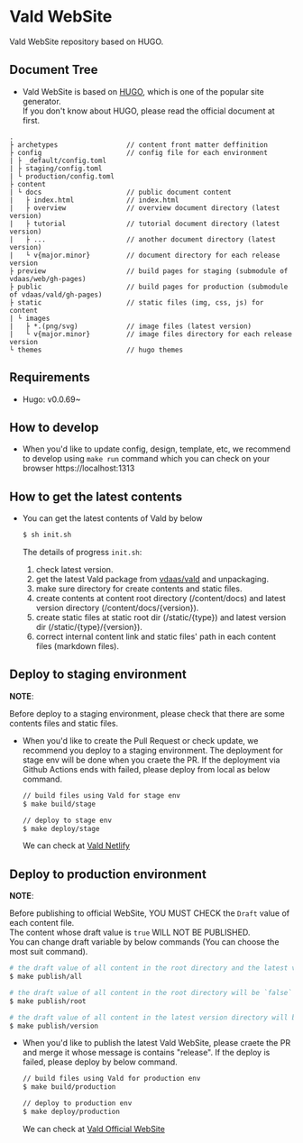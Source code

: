 # Vald WebSite

Vald WebSite repository based on HUGO.

## Document Tree

- Vald WebSite is based on [HUGO](https://gohugo.io/), which is one of the popular site generator.<br>
  If you don't know about HUGO, please read the official document at first.

```
.
├ archetypes                 // content front matter deffinition
├ config                     // config file for each environment
| ├ _default/config.toml
| ├ staging/config.toml 
| └ production/config.toml 
├ content
| └ docs                     // public document content
|   ├ index.html             // index.html 
|   ├ overview               // overview document directory (latest version) 
|   ├ tutorial               // tutorial document directory (latest version)
|   ├ ...                    // another document directory (latest version) 
|   └ v{major.minor}         // document directory for each release version
├ preview                    // build pages for staging (submodule of vdaas/web/gh-pages)
├ public                     // build pages for production (submodule of vdaas/vald/gh-pages)
├ static                     // static files (img, css, js) for content
| └ images
|   ├ *.(png/svg)            // image files (latest version) 
|   └ v{major.minor}         // image files directory for each release version
└ themes                     // hugo themes
```

## Requirements

- Hugo: v0.0.69~

## How to develop

- When you'd like to update config, design, template, etc, we recommend to develop using `make run` command which you can check on your browser https://localhost:1313

## How to get the latest contents

- You can get the latest contents of Vald by below

  ```bash
  $ sh init.sh
  ```

  The details of progress `init.sh`:
  1. check latest version.
  1. get the latest Vald package from [vdaas/vald](https://github.com/vdaas/vald) and unpackaging.
  1. make sure directory for create contents and static files.
  1. create contents at content root directory (/content/docs) and latest version directory (/content/docs/{version}).
  1. create static files at static root dir (/static/{type}) and latest version dir (/static/{type}/{version}).
  1. correct internal content link and static files' path in each content files (markdown files).


## Deploy to staging environment

**NOTE**:

Before deploy to a staging environment, please check that there are some contents files and static files.


- When you'd like to create the Pull Request or check update, we recommend you deploy to a staging environment.
  The deployment for stage env will be done when you craete the PR.
  If the deployment via Github Actions ends with failed, please deploy from local as below command.

  ```bash
  // build files using Vald for stage env
  $ make build/stage

  // deploy to stage env
  $ make deploy/stage
  ```

  We can check at [Vald Netlify](https://vald.netlify.app)

## Deploy to production environment

**NOTE**:

Before publishing to official WebSite, YOU MUST CHECK the `Draft` value of each content file.<br>
The content whose draft value is `true` WILL NOT BE PUBLISHED.<br>
You can change draft variable by below commands (You can choose the most suit command).

```bash
# the draft value of all content in the root directory and the latest version directory will be `false`
$ make publish/all

# the draft value of all content in the root directory will be `false`
$ make publish/root

# the draft value of all content in the latest version directory will be `false`
$ make publish/version
```


- When you'd like to publish the latest Vald WebSite, please craete the PR and merge it whose message is contains "release".
  If the deploy is failed, please deploy by below command.

  ```bash
  // build files using Vald for production env
  $ make build/production

  // deploy to production env
  $ make deploy/production
  ```

  We can check at [Vald Official WebSite](https://vald.vdaas.org)
